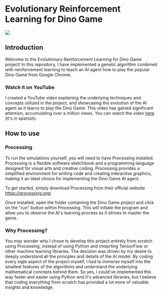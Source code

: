 # Evolutionary Reinforcement Learning for Dino Game

<img src="https://i.imgur.com/5PfGc6h.png" />

## Introduction

Welcome to the Evolutionary Reinforcement Learning for Dino Game project! In this repository, I have implemented a genetic algorithm combined with reinforcement learning to teach an AI agent how to play the popular Dino Game from Google Chrome. 

### Watch it on YouTube

I created a YouTube video explaining the underlying techniques and concepts utilized in the project, and showcasing the evolution of the AI agent as it learns to play the Dino Game. This video has gained significant attention, accumulating over a million views. You can watch the video <a href="https://youtu.be/gC85en0Vmh4">here</a> (it's in spanish).

## How to use

### Processing
To run the simulations yourself, you will need to have Processing installed. Processing is a flexible software sketchbook and a programming language designed for visual arts and creative coding. Processing provides a simplified environment for writing code and creating interactive graphics, making it an ideal choice for implementing the Dino Game AI agent.

To get started, simply download Processing from their official website https://processing.org/

Once installed, open the folder containing the Dino Game project and click on the "run" button within Processing. This will initiate the program and allow you to observe the AI's learning process as it strives to master the game.

### Why Processing?

You may wonder why I chose to develop this project entirely from scratch using Processing, instead of using Python and imoprting TensorFlow or other machine learning libraries. The decision was driven by my desire to deeply understand all the princples and details of the AI model. By coding every sigle aspect of the project myself, I had to immerse myself into the smallest features of the algorithms and understand the underlying mathematical concepts behind them. So yes, I could've implemented this way faster and easier using Python and it's advanced libraries, but I believe that coding everything from scratch has provided a lot more of valuable insights and knowledge.
